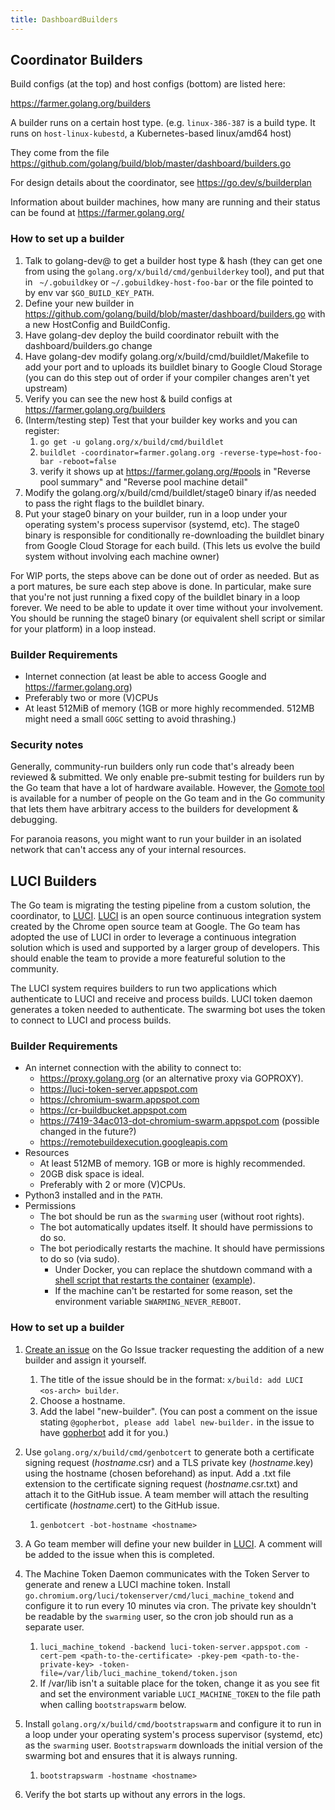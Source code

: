 ```yaml
---
title: DashboardBuilders
---
```


## Coordinator Builders

Build configs (at the top) and host configs (bottom) are listed here:

https://farmer.golang.org/builders

A builder runs on a certain host type. (e.g. `linux-386-387` is a build type. It runs on `host-linux-kubestd`, a Kubernetes-based linux/amd64 host)

They come from the file https://github.com/golang/build/blob/master/dashboard/builders.go

For design details about the coordinator, see https://go.dev/s/builderplan

Information about builder machines, how many are running and their status can be found at https://farmer.golang.org/

### How to set up a builder

  1. Talk to golang-dev@ to get a builder host type & hash (they can get one from using the `golang.org/x/build/cmd/genbuilderkey` tool), and put that in ` ~/.gobuildkey` or `~/.gobuildkey-host-foo-bar` or the file pointed to by env var `$GO_BUILD_KEY_PATH`.
  1. Define your new builder in https://github.com/golang/build/blob/master/dashboard/builders.go with a new HostConfig and BuildConfig.
  1. Have golang-dev deploy the build coordinator rebuilt with the dashboard/builders.go change
  1. Have golang-dev modify golang.org/x/build/cmd/buildlet/Makefile to add your port and to uploads its buildlet binary to Google Cloud Storage (you can do this step out of order if your compiler changes aren't yet upstream)
  1. Verify you can see the new host & build configs at https://farmer.golang.org/builders
  1. (Interm/testing step) Test that your builder key works and you can register:
     1. `go get -u golang.org/x/build/cmd/buildlet`
     1. `buildlet -coordinator=farmer.golang.org -reverse-type=host-foo-bar -reboot=false`
     1. verify it shows up at https://farmer.golang.org/#pools in "Reverse pool summary" and "Reverse pool machine detail"
  1. Modify the golang.org/x/build/cmd/buildlet/stage0 binary if/as needed to pass the right flags to the buildlet binary.
  1. Put your stage0 binary on your builder, run in a loop under your operating system's process supervisor (systemd, etc). The stage0 binary is responsible for conditionally re-downloading the buildlet binary from Google Cloud Storage for each build. (This lets us evolve the build system without involving each machine owner)

For WIP ports, the steps above can be done out of order as needed. But as a port matures, be sure each step above is done. In particular, make sure that you're not just running a fixed copy of the buildlet binary in a loop forever. We need to be able to update it over time without your involvement. You should be running the stage0 binary (or equivalent shell script or similar for your platform) in a loop instead.

### Builder Requirements
  * Internet connection (at least be able to access Google and https://farmer.golang.org)
  * Preferably two or more (V)CPUs
  * At least 512MiB of memory (1GB or more highly recommended. 512MB might need a small `GOGC` setting to avoid thrashing.)

### Security notes

Generally, community-run builders only run code that's already been reviewed & submitted. We only enable pre-submit testing for builders run by the Go team that have a lot of hardware available. However, the [Gomote tool](https://go.dev/wiki/Gomote) is available for a number of people on the Go team and in the Go community that lets them have arbitrary access to the builders for development & debugging.

For paranoia reasons, you might want to run your builder in an isolated network that can't access any of your internal resources.

## LUCI Builders

The Go team is migrating the testing pipeline from a custom solution, the coordinator, to [LUCI](https://chromium.googlesource.com/chromium/src/+/master/docs/tour_of_luci_ui.md). [LUCI](https://chromium.googlesource.com/chromium/src/+/master/docs/tour_of_luci_ui.md) is an open source continuous integration system created by the Chrome open source team at Google. The Go team has adopted the use of LUCI in order to leverage a continuous integration solution which is used and supported by a larger group of developers. This should enable the team to provide a more featureful solution to the community.

The LUCI system requires builders to run two applications which authenticate to LUCI and receive and process builds. LUCI token daemon generates a token needed to authenticate. The swarming bot uses the token to connect to LUCI and process builds.

### Builder Requirements

  * An internet connection with the ability to connect to:
    - https://proxy.golang.org (or an alternative proxy via GOPROXY).
    - https://luci-token-server.appspot.com
    - https://chromium-swarm.appspot.com
    - https://cr-buildbucket.appspot.com
    - https://7419-34ac013-dot-chromium-swarm.appspot.com (possible changed in the future?)
    - https://remotebuildexecution.googleapis.com
  * Resources
    - At least 512MB of memory. 1GB or more is highly recommended.
    - 20GB disk space is ideal.
    - Preferably with 2 or more (V)CPUs.
  * Python3 installed and in the `PATH`.
  * Permissions
    - The bot should be run as the `swarming` user (without root rights).
    - The bot automatically updates itself. It should have permissions to do so.
    - The bot periodically restarts the machine. It should have permissions to do so (via sudo).
      - Under Docker, you can replace the shutdown command with a [shell script that restarts the container](https://chromium.googlesource.com/infra/infra/+/main/docker/swarm_docker/README.md#shutting-container-down-from-within) ([example](https://cs.opensource.google/go/x/build/+/master:cmd/buildlet/stage0/run-worker.sh)).
      - If the machine can't be restarted for some reason, set the environment variable `SWARMING_NEVER_REBOOT`.

### How to set up a builder

  1. [Create an issue](https://github.com/golang/go/issues/new?labels=new-builder&title=x%2Fbuild%3A+add+LUCI+%3Cos-arch%3E+builder) on the Go Issue tracker requesting the addition of a new builder and assign it yourself.
     1. The title of the issue should be in the format: `x/build: add LUCI <os-arch> builder`.
     1. Choose a hostname.
     1. Add the label "new-builder". (You can post a comment on the issue stating `@gopherbot, please add label new-builder.` in the issue to have [gopherbot](https://go.dev/wiki/gopherbot) add it for you.)

  1. Use `golang.org/x/build/cmd/genbotcert` to generate both a certificate signing request (_hostname_.csr) and a TLS private key (_hostname_.key) using the hostname (chosen beforehand) as input. Add a .txt file extension to the certificate signing request (_hostname_.csr.txt) and attach it to the GitHub issue. A team member will attach the resulting certificate (_hostname_.cert) to the GitHub issue.
     1. `genbotcert -bot-hostname <hostname>`

  1. A Go team member will define your new builder in [LUCI](https://chromium.googlesource.com/chromium/src/+/master/docs/tour_of_luci_ui.md). A comment will be added to the issue when this is completed.

  1. The Machine Token Daemon communicates with the Token Server to generate and renew a LUCI machine token. Install `go.chromium.org/luci/tokenserver/cmd/luci_machine_tokend` and configure it to run every 10 minutes via cron. The private key shouldn't be readable by the `swarming` user, so the cron job should run as a separate user.
     1. `luci_machine_tokend -backend luci-token-server.appspot.com -cert-pem <path-to-the-certificate> -pkey-pem <path-to-the-private-key> -token-file=/var/lib/luci_machine_tokend/token.json`
     1. If /var/lib isn't a suitable place for the token, change it as you see fit and set the environment variable `LUCI_MACHINE_TOKEN` to the file path when calling `bootstrapswarm` below.

  1. Install `golang.org/x/build/cmd/bootstrapswarm` and configure it to run in a loop under your operating system's process supervisor (systemd, etc) as the `swarming` user. `Bootstrapswarm` downloads the initial version of the swarming bot and ensures that it is always running.
     1. `bootstrapswarm -hostname <hostname>`

  1. Verify the bot starts up without any errors in the logs.
